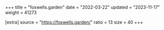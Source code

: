 +++
title = "foxwells.garden"
date = "2022-03-22"
updated = "2023-11-17"
weight = 41273

[extra]
source = "https://foxwells.garden/"
ratio = 13
size = 40
+++
